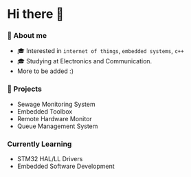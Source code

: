 # Hi there 👋

### 📖 About me

- 🎓 Interested in `internet of things`, `embedded systems`, `c++`
- 🎓 Studying at Electronics and Communication.
- More to be added :)

### 🤖 Projects

- Sewage Monitoring System
- Embedded Toolbox
- Remote Hardware Monitor
- Queue Management System

### Currently Learning
- STM32 HAL/LL Drivers
- Embedded Software Development
